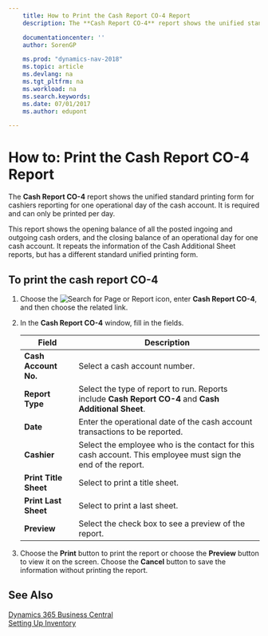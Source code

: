 ```yaml
---
    title: How to Print the Cash Report CO-4 Report
    description: The **Cash Report CO-4** report shows the unified standard printing form for cashiers reporting for one operational day of the cash account. It is required and can only be printed per day.

    documentationcenter: ''
    author: SorenGP

    ms.prod: "dynamics-nav-2018"
    ms.topic: article
    ms.devlang: na
    ms.tgt_pltfrm: na
    ms.workload: na
    ms.search.keywords:
    ms.date: 07/01/2017
    ms.author: edupont

---
```

# How to: Print the Cash Report CO-4 Report
The **Cash Report CO-4** report shows the unified standard printing form for cashiers reporting for one operational day of the cash account. It is required and can only be printed per day.  

This report shows the opening balance of all the posted ingoing and outgoing cash orders, and the closing balance of an operational day for one cash account. It repeats the information of the Cash Additional Sheet reports, but has a different standard unified printing form.  

## To print the cash report CO-4  

1.  Choose the ![Search for Page or Report](../../media/ui-search/search_small.png "Search for Page or Report icon") icon, enter **Cash Report CO-4**, and then choose the related link.  
2.  In the **Cash Report CO-4** window, fill in the fields.  

    |Field|Description|  
    |---------------------------------|---------------------------------------|  
    |**Cash Account No.**|Select a cash account number.|  
    |**Report Type**|Select the type of report to run. Reports include **Cash Report CO-4** and **Cash Additional Sheet**.|  
    |**Date**|Enter the operational date of the cash account transactions to be reported.|  
    |**Cashier**|Select the employee who is the contact for this cash account. This employee must sign the end of the report.|  
    |**Print Title Sheet**|Select to print a title sheet.|  
    |**Print Last Sheet**|Select to print a last sheet.|  
    |**Preview**|Select the check box to see a preview of the report.|  

3.  Choose the **Print** button to print the report or choose the **Preview** button to view it on the screen. Choose the **Cancel** button to save the information without printing the report.  

## See Also
[Dynamics 365 Business Central](https://docs.microsoft.com/dynamics365/business-central/)  
[Setting Up Inventory](../../inventory-setup-inventory.md)

